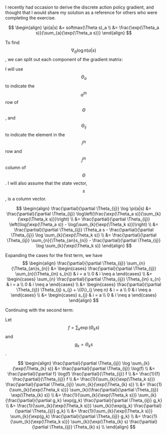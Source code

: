 I recently had occasion to derive the discrete action policy gradient, and
thought that I would share my solution as a reference for others who were
completing the exercise.

$$
\begin{align}
\pi(a|s) &= softmax(\Theta s)_a \\
&= \frac{\exp(\Theta_a s)}{\sum_{a}{\exp(\Theta_a s)}}
\end{align}
$$

To find $$\nabla_{\Theta} \log \pi(a|s)$$, we can split out each component of
the gradient matrix:

I will use $$\Theta_a$$ to indicate the $$a^{th}$$ row of $$\Theta$$, and
$$\Theta_{ij}$$ to indicate the element in the $$i^{th}$$ row and $$j^{th}$$
column of $$\Theta$$. I will also assume that the state vector, $$s$$, is a
column vector.

$$
\begin{align}
\frac{\partial}{\partial \Theta_{ij}} \log \pi(a|s) 
&= \frac{\partial}{\partial \Theta_{ij}} \log\left(\frac{\exp(\Theta_a s)}{\sum_{k}{\exp(\Theta_k s)}}\right) \\
&= \frac{\partial}{\partial \Theta_{ij}} \left(\log(\exp(\Theta_a s)) - \log(\sum_{k}{\exp(\Theta_k s)})\right) \\
&= \frac{\partial}{\partial \Theta_{ij}} \Theta_a s - \frac{\partial}{\partial \Theta_{ij}} \log \sum_{k}{\exp(\Theta_k s)} \\
&= \frac{\partial}{\partial \Theta_{ij}} \sum_{n}{\Theta_{an}s_{n}} - \frac{\partial}{\partial \Theta_{ij}} \log \sum_{k}{\exp(\Theta_k s)}
\end{align}
$$

Expanding the cases for the first term, we have
$$
\begin{align}
\frac{\partial}{\partial \Theta_{ij}} \sum_{n}{\Theta_{an}s_{n}}
&= \begin{cases}
        \frac{\partial}{\partial \Theta_{ij}} \sum_{n}{\Theta_{in} s_{n}} & i = a \\
        0 & i \neq a
    \end{cases} \\
&= \begin{cases}
        \sum_{n} \frac{\partial}{\partial \Theta_{ij}} \Theta_{in} s_{n} & i = a \\
        0 & i \neq a
    \end{cases} \\
&= \begin{cases}
        \frac{\partial}{\partial \Theta_{ij}} \Theta_{ij} s_{j} + \{0\}_{j \neq n} & i = a \\
        0 & i \neq a
    \end{cases} \\
&= \begin{cases}
        s_{j} & i = a \\
        0 & i \neq a
    \end{cases}
\end{align}
$$

Continuing with the second term:

Let $$f = \sum_{k}{\exp(\Theta_k s)}$$ and $$g_k = \Theta_{k} s$$.

$$
\begin{align}
\frac{\partial}{\partial \Theta_{ij}} \log \sum_{k}{\exp(\Theta_{k} s)} &= \frac{\partial}{\partial \Theta_{ij}} \log(f) \\
&= \frac{\partial}{\partial f} \log(f) \frac{\partial}{\Theta_{ij}} f \\
&= \frac{1}{f} \frac{\partial}{\Theta_{ij}} f \\
&= \frac{1}{\sum_{k}{\exp(\Theta_k s)}} \frac{\partial}{\partial \Theta_{ij}} \sum_{k}{\exp(\Theta_{k} s)} \\
&= \frac{1}{\sum_{k}{\exp(\Theta_k s)}} \sum_{k}{\frac{\partial}{\partial \Theta_{ij}} \exp(\Theta_{k} s)} \\
&= \frac{1}{\sum_{k}{\exp(\Theta_k s)}} \sum_{k}{\frac{\partial}{\partial g_k} \exp(g_k) \frac{\partial}{\partial \Theta_{ij}} g_k} \\
&= \frac{1}{\sum_{k}{\exp(\Theta_k s)}} \sum_{k}{\exp(g_k) \frac{\partial}{\partial \Theta_{ij}} g_k} \\
&= \frac{1}{\sum_{k}{\exp(\Theta_k s)}} \sum_{k}{\exp(g_k) \frac{\partial}{\partial \Theta_{ij}} g_k} \\
&= \frac{1}{\sum_{k}{\exp(\Theta_k s)}} \sum_{k}{\exp(\Theta_{k} s) \frac{\partial}{\partial \Theta_{ij}} \Theta_{k} s} \\
\end{align}
$$
